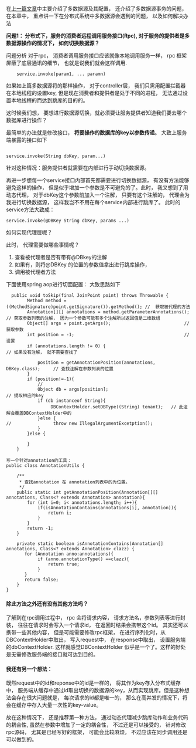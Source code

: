 在[上一篇文章](http://note.youdao.com/noteshare?id=c2d690322b64e6d4788329939bebf841&sub=BEA46DEEBB3D4C5C8EB11767C9342618)中主要介绍了多数据源及其配置， 还介绍了多数据源事务的问题， 在本章中， 重点讲一下在分布式系统中多数据源会遇到的问题， 以及如何解决办法


**问题1：  分布式下，服务的消费者远程调用服务接口(Rpc), 对于服务的提供者是多数据源操作的情况下， 如何切换数据源？**

问题分析
对于rpc， 消费者调用服务接口应该就像本地调用服务一样， rpc 框架屏蔽了底层通讯的细节， 也就是说我们就会这样调用.
```
    service.invoke(param1, ... paramn)
```

如果如上篇多数据源将的那样操作， 对于controller层， 我们只需用配置拦截器在本地线程的设置key, 但是现在消费者和提供者是处于不同的进程， 无法通过设置本地线程的而达到跳库的目的的。 

这时候我们想， 要想进行数据源切换，就必须要让服务提供者知道我们要去哪个数据库进行操作？    

最简单的办法就是修改接口， **将要操作的数据库的key以参数传递**。 
大致上服务端暴露的接口如下
```

service.invoke(String dbKey, param...)

```
针对这种情况：服务提供者就需要在内部进行手动切换数据源。

再进一步想每一个service接口内部首先都需要进行切换数据源， 有没有方法能够避免这样的操作， 但是似乎增加一个参数是不可避免的了。此时， 我又想到了用动态代理， 对于dbKey这个参数前加入一个注解， 只要有这个注解的， 代理会为我进行切换数据源， 这样我岂不不用在每个service内部进行跳库了。 此时的service方法大致成：  

```
service.invoke(@DBKey String dbKey, params ...)

```

如何实现代理层呢？

此时， 代理需要做哪些事情呢？
1. 查看被代理者是否有带有@DBkey的注解
2. 如果有，则将@DBKey 的位置的参数值拿出进行跳库操作， 
3. 调用被代理者方法

下面使用spring aop进行切面配置： 大致思路如下
```
  public void toSkip(final JoinPoint point) throws Throwable {
        Method method = ((MethodSignature)point.getSignature()).getMethod(); //  获取被代理的方法
        Annotation[][] annotations = method.getParameterAnnotations();             // 获取参数列表的注解， 因为一个参数可能有多个注解所以返回值是二维数组
        Object[] args = point.getArgs();                            // 获取参数
        int position = -1;                                          // 设置
        if (annotations.length != 0) {                                        // 如果没有注解， 就不需要查找了
        
            position = getAnnotationPosition(annotations, DBKey.class);     // 查找注解在参数列表的位置
        }
        if (position!=-1){
            //
            Object db = args[position];                              // 提取相应的key
            if (db instanceof String){
                 DBContextHolder.setDBType((String) tenant);   // 此注解会覆盖DBContextHolder中的
            }else {
//                throw new IllegalArgumentExcetption();
            }
        }else {

        }
    }
    
写一个针对annotation的工具：
public class AnnotationUtils {

    /**
     * 查找annotation 在 annotation列表中的为位置。 
     */
    public static int getAnnotationPosition(Annotation[][] annotations, Class<? extends Annotation> annotation){
        for (int i=0; i< annotations.length; i++){
            if(isAnnotationContains(annotations[i], annotation)){
                return i;
            }
        }
        return -1;
    }

    private static boolean isAnnotationContains(Annotation[] annotations, Class<? extends Annotation> clazz) {
       for (Annotation anno:annotations){
            if (anno.annotationType() ==clazz){
                return true;
            }
       }
       return false;
    }
}

```

####  除此方法之外还有没有其他方法吗？  
了解到在rpc调用过程中， rpc 会将请求内容， 请求方法名，参数列表等进行封装， 往往在请求时会写入一个请求id， 在返回时结果会携带这个id。 其实还可以携带一些其他内容， 但是可能需要修改rpc框架， 在进行序列化时，从DBContextHolder中取出， 写入request中， 在response中取出， 设置服务端的dbContextHolder. 这样就感觉DBContextHolder 似乎是一个了。这样的好处是无需修改服务端的接口就可达到目的。 


#### 我还有另一个想法：   
既然request中的id和reponse中的id是一样的， 将其作为key存入分布式缓存中， 服务端从缓存中通过id取出切换的数据源的key，从而实现跳库。但是这种想法会存在很大问题就是， 每次请求的id都是唯一的， 那么在高并发的情况下，将会在缓存中存入大量一次性的key-value。


故在这种情况下， 还是推荐第一种方法， 通过动态代理减少跳库动作和业务代码的耦合性, 虽然在参数中增加了一定的耦合性， 不过还是可以接受的， 针对修改rpc源码， 尤其是已经写好的框架， 可能会比较麻烦， 不过应该在同步调用还是可以做到的。


